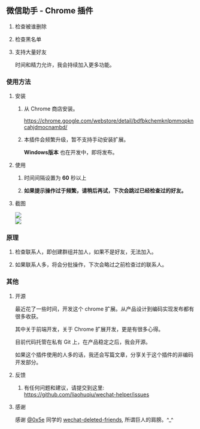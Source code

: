 ## 微信助手 - Chrome 插件

1.  检查被谁删除

2.  检查黑名单

3.  支持大量好友

    时间和精力允许，我会持续加入更多功能。

### 使用方法

1. 安装

    1. 从 Chrome 商店安装。
    
        https://chrome.google.com/webstore/detail/bdfbkchemknlpmmopkncahjdmocnambd/
    
    2.  本插件会频繁升级，暂不支持手动安装扩展。

        **Windows版本** 也在开发中，即将发布。

2.  使用
    
    1.  时间间隔设置为 **60** 秒以上

    2.  **如果提示操作过于频繁，请稍后再试，下次会跳过已经检查过的好友。**


3.  截图

    <div><img src='https://raw.githubusercontent.com/liaohuqiu/wechat-helper/master/art/1.png'/></div>

    <div><img src='https://raw.githubusercontent.com/liaohuqiu/wechat-helper/master/art/2.png'/></div>


### 原理

1.  检查联系人，即创建群组并加人，如果不是好友，无法加入。

2.  如果联系人多，将会分批操作，下次会略过之前检查过的联系人。

### 其他

1. 开源

    最近花了一些时间，开发这个 chrome 扩展。从产品设计到编码实现发布都有很多收获。
    
    其中关于前端开发，关于 Chrome 扩展开发，更是有很多心得。
    
    目前代码托管在私有 Git 上，在产品稳定之后，我会开源。
    
    如果这个插件使用的人多的话，我还会写篇文章，分享关于这个插件的非编码开发部分。

2.  反馈

    1.  有任何问题和建议，请提交到这里: https://github.com/liaohuqiu/wechat-helper/issues

3.  感谢

    感谢 [@0x5e](https://github.com/0x5e) 同学的 [wechat-deleted-friends](https://github.com/0x5e/wechat-deleted-friends), 所谓巨人的肩膀。^_^
